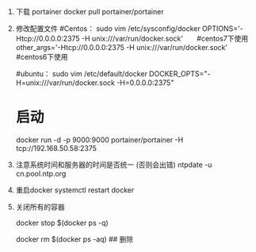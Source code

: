 
1. 下载 portainer
    docker pull portainer/portainer

2. 修改配置文件
    #Centos：
    sudo vim /etc/sysconfig/docker
    OPTIONS='-Htcp://0.0.0.0:2375 -H unix:///var/run/docker.sock'　　#centos7下使用
    other_args='-Htcp://0.0.0.0:2375 -H unix:///var/run/docker.sock' #centos6下使用 

    #ubuntu：
    sudo vim /etc/default/docker
    DOCKER_OPTS="-H=unix:///var/run/docker.sock -H=0.0.0.0:2375"

    
    # 启动
    docker run -d -p 9000:9000 portainer/portainer -H tcp://192.168.50.58:2375


3. 注意系统时间和服务器的时间是否统一 (否则会出错)
    ntpdate -u cn.pool.ntp.org

4. 重启docker
    systemctl restart  docker

2. 关闭所有的容器

    docker stop $(docker ps -q)

    docker rm $(docker ps -aq) ## 删除

